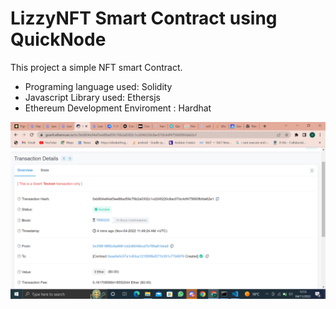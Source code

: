 # LizzyNFT Smart Contract using QuickNode

This project a simple NFT smart Contract.
- Programing language used: Solidity
- Javascript Library used: Ethersjs
- Ethereum Development Enviroment : Hardhat


![Deployed Page](./img/transaction%20details.png)

